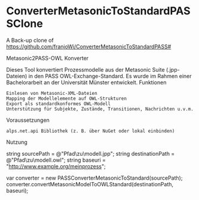 # ConverterMetasonicToStandardPASSClone
A Back-up clone of https://github.com/franjoWi/ConverterMetasonicToStandardPASS#


Metasonic2PASS-OWL Konverter

Dieses Tool konvertiert Prozessmodelle aus der Metasonic Suite (.jpp-Dateien) in den PASS OWL-Exchange-Standard. Es wurde im Rahmen einer Bachelorarbeit an der Universität Münster entwickelt.
Funktionen

    Einlesen von Metasonic-XML-Dateien
    Mapping der Modellelemente auf OWL-Strukturen
    Export als standardkonformes OWL-Modell
    Unterstützung für Subjekte, Zustände, Transitionen, Nachrichten u.v.m.

Voraussetzungen

    alps.net.api Bibliothek (z. B. über NuGet oder lokal einbinden)

Nutzung

string sourcePath = @"Pfad\zu\modell.jpp";
string destinationPath = @"Pfad\zu\modell.owl";
string baseuri = "http://www.example.org/meinprozess";

var converter = new PASSConverterMetasonicToStandard(sourcePath);
converter.convertMetasonicModelToOWLStandard(destinationPath, baseuri);

